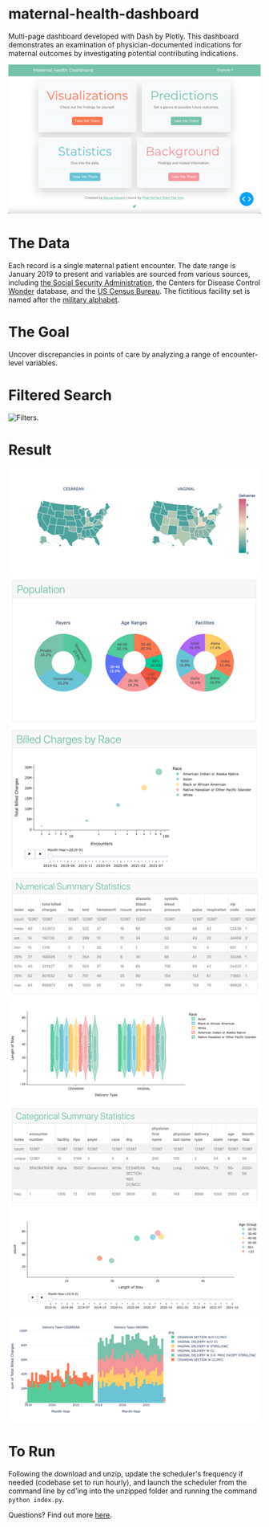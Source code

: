 # maternal-health-dashboard
Multi-page dashboard developed with Dash by Plotly. This dashboard demonstrates an examination of physician-documented indications for maternal outcomes by investigating potential contributing indications.  

![Dashboard Home](https://github.com/becca-mayers/maternal-health-dashboard/blob/main/github-images/home.png)

# The Data
Each record is a single maternal patient encounter. The date range is January 2019 to present and variables are sourced from various sources, including [the Social Security Administration](https://www.ssa.gov/cgi-bin/popularnames.cgi), the Centers for Disease Control [Wonder](https://wonder.cdc.gov/wonder/sci_data/codes/fips/type_txt/cntyxref.asp) database, and the [US Census Bureau](https://www.census.gov/topics/population/race/about.html#:~:text=OMB%20requires%20five%20minimum%20categories,Hawaiian%20or%20Other%20Pacific%20Islander). The fictitious facility set is named after the [military alphabet](https://en.wikipedia.org/wiki/NATO_phonetic_alphabet). 

# The Goal
Uncover discrepancies in points of care by analyzing a range of encounter-level variables.

# Filtered Search 
![Filters](https://github.com/becca-mayers/maternal-health-dashboard/blob/main/github-images/visualizations-1.png). 

# Result 
![Delivery Type Maps](https://github.com/becca-mayers/maternal-health-dashboard/blob/main/github-images/linked-chloropleth-maps.png)
![Population Pie Graphs](https://github.com/becca-mayers/maternal-health-dashboard/blob/main/github-images/population-pie.png)
![Animated Billed Charges Scatter Plot](https://github.com/becca-mayers/maternal-health-dashboard/blob/main/github-images/animated-scatter-graph.png) 
![Numeric Statistics Table](https://github.com/becca-mayers/maternal-health-dashboard/blob/main/github-images/numeric-statistics.png)
![Length of Stay Violin Plot](https://github.com/becca-mayers/maternal-health-dashboard/blob/main/github-images/violin-plot.png)
![Categorical Statistics Table](https://github.com/becca-mayers/maternal-health-dashboard/blob/main/github-images/categorical-statistics.png)
![Animated Length of Stay x Age Group Scatter Plot](https://github.com/becca-mayers/maternal-health-dashboard/blob/main/github-images/los-age-animated-graph.png)
![Delivery Type x Diagnosis Histograms](https://github.com/becca-mayers/maternal-health-dashboard/blob/main/github-images/delivery-type-drg-histos.png)


# To Run
Following the download and unzip, update the scheduler's frequency if needed (codebase set to run hourly), and launch the scheduler from the command line by cd'ing into the unzipped folder and running the command  `python index.py`.

Questions? Find out more [here](https://www.beccamayers.com).

